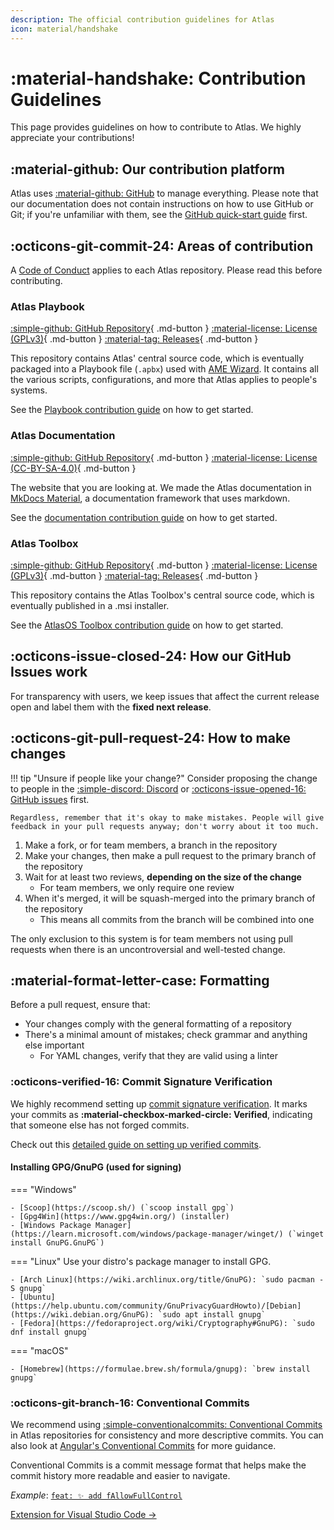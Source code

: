 ```yaml
---
description: The official contribution guidelines for Atlas
icon: material/handshake
---
```


# :material-handshake: Contribution Guidelines

This page provides guidelines on how to contribute to Atlas. We highly appreciate your contributions!

<!-- --8<-- [start:gitNotice] -->
## :material-github: Our contribution platform

Atlas uses [:material-github: GitHub](https://github.com/Atlas-OS) to manage everything. Please note that our documentation does not contain instructions on how to use GitHub or Git; if you're unfamiliar with them, see the [GitHub quick-start guide](https://docs.github.com/get-started/quickstart) first.
<!-- --8<-- [end:gitNotice] -->

## :octicons-git-commit-24: Areas of contribution

A [Code of Conduct](https://github.com/Atlas-OS/.github/blob/main/profile/CODE_OF_CONDUCT.md) applies to each Atlas repository. Please read this before contributing.

### Atlas Playbook

[:simple-github: GitHub Repository](https://github.com/Atlas-OS/Atlas){ .md-button }
[:material-license: License (GPLv3)](https://github.com/Atlas-OS/Atlas/blob/main/LICENSE){ .md-button }
[:material-tag: Releases](https://github.com/Atlas-OS/Atlas/releases){ .md-button }

This repository contains Atlas' central source code, which is eventually packaged into a Playbook file (`.apbx`) used with [AME Wizard](https://ameliorated.io/). It contains all the various scripts, configurations, and more that Atlas applies to people's systems.

See the [Playbook contribution guide](playbook.md) on how to get started.

### Atlas Documentation

[:simple-github: GitHub Repository](https://github.com/Atlas-OS/docs){ .md-button }
[:material-license: License (CC-BY-SA-4.0)](https://github.com/Atlas-OS/docs/blob/main/LICENSE){ .md-button }

The website that you are looking at. We made the Atlas documentation in [MkDocs Material](https://squidfunk.github.io/mkdocs-material/), a documentation framework that uses markdown.

See the [documentation contribution guide](documentation.md) on how to get started.

### Atlas Toolbox

[:simple-github: GitHub Repository](https://github.com/Atlas-OS/atlas-toolbox){ .md-button }
[:material-license: License (GPLv3)](https://github.com/Atlas-OS/atlas-toolbox/blob/main/LICENSE){ .md-button }
[:material-tag: Releases](https://github.com/Atlas-OS/atlas-toolbox/releases){ .md-button }

This repository contains the Atlas Toolbox's central source code, which is eventually published in a .msi installer.

See the [AtlasOS Toolbox contribution guide](toolbox.md) on how to get started.
## :octicons-issue-closed-24: How our GitHub Issues work

For transparency with users, we keep issues that affect the current release open and label them with the **fixed next release**.

## :octicons-git-pull-request-24: How to make changes

!!! tip "Unsure if people like your change?"
	Consider proposing the change to people in the [:simple-discord: Discord](https://discord.com/invite/atlasos) or [:octicons-issue-opened-16: GitHub issues](https://github.com/Atlas-OS/Atlas/issues) first.
	
	Regardless, remember that it's okay to make mistakes. People will give feedback in your pull requests anyway; don't worry about it too much.


1. Make a fork, or for team members, a branch in the repository
1. Make your changes, then make a pull request to the primary branch of the repository
1. Wait for at least two reviews, **depending on the size of the change**
	- For team members, we only require one review
1. When it's merged, it will be squash-merged into the primary branch of the repository
	- This means all commits from the branch will be combined into one

The only exclusion to this system is for team members not using pull requests when there is an uncontroversial and well-tested change.

## :material-format-letter-case: Formatting

Before a pull request, ensure that:

- Your changes comply with the general formatting of a repository
- There's a minimal amount of mistakes; check grammar and anything else important
	- For YAML changes, verify that they are valid using a linter

### :octicons-verified-16: Commit Signature Verification

We highly recommend setting up [commit signature verification](https://docs.github.com/en/authentication/managing-commit-signature-verification). It marks your commits as **:material-checkbox-marked-circle: Verified**, indicating that someone else has not forged commits.

Check out this [detailed guide on setting up verified commits](https://gist.github.com/Beneboe/3183a8a9eb53439dbee07c90b344c77e#file-how-to-setup-verified-commits-md).

#### Installing GPG/GnuPG (used for signing)

=== "Windows"

	- [Scoop](https://scoop.sh/) (`scoop install gpg`)
	- [Gpg4Win](https://www.gpg4win.org/) (installer)
	- [Windows Package Manager](https://learn.microsoft.com/windows/package-manager/winget/) (`winget install GnuPG.GnuPG`)

=== "Linux"
	Use your distro's package manager to install GPG.

	- [Arch Linux](https://wiki.archlinux.org/title/GnuPG): `sudo pacman -S gnupg`
	- [Ubuntu](https://help.ubuntu.com/community/GnuPrivacyGuardHowto)/[Debian](https://wiki.debian.org/GnuPG): `sudo apt install gnupg`
	- [Fedora](https://fedoraproject.org/wiki/Cryptography#GnuPG): `sudo dnf install gnupg`

=== "macOS"

	- [Homebrew](https://formulae.brew.sh/formula/gnupg): `brew install gnupg`

### :octicons-git-branch-16: Conventional Commits

We recommend using [:simple-conventionalcommits: Conventional Commits](https://www.conventionalcommits.org/) in Atlas repositories for consistency and more descriptive commits. You can also look at [Angular's Conventional Commits](https://github.com/angular/angular/blob/68a6a07/CONTRIBUTING.md#commit) for more guidance.

Conventional Commits is a commit message format that helps make the commit history more readable and easier to navigate.

*Example*: [`feat: ✨ add fAllowFullControl`](https://github.com/Atlas-OS/Atlas/commit/72cdcc7b327df19fd07e9c6eb0a10812ac6936b0)

[Extension for Visual Studio Code ->](https://github.com/vivaxy/vscode-conventional-commits)